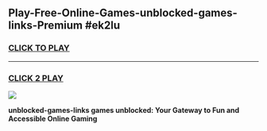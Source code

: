 
## Play-Free-Online-Games-unblocked-games-links-Premium #ek2lu
<h3>
<a href="https://premium.freeplayer.one?title=unblocked-games-links&ref=8M">CLICK TO PLAY</a></h3>
<hr>

<h3>
<a href="https://premium.freeplayer.one?title=unblocked-games-links&ref=8M">CLICK 2 PLAY</a>
  
</h3>

<a href="https://premium.freeplayer.one?title=unblocked-games-links&ref=8M"><img src="https://clearcache.store/games.png"></a>


**unblocked-games-links games unblocked: Your Gateway to Fun and Accessible Online Gaming**
